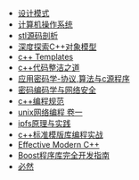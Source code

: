- [设计模式]()
- [计算机操作系统](THE_COMPUTER_OPERATING_SYSTEM)
- [stl源码剖析](ANALYSIS_OF_STL_SOURCE_CODE)
- [深度探索C++对象模型]()
- [c++ Templates](CPP_STD_TEMPLATE/README.md)
- [c++代码整洁之道]()
- [应用密码学-协议,算法与c源程序](APPLIED_CRYPTOGRAPHY_PROTOCOLS_ALGORITHMS_AND_SOURCE_CODE_IN_C/README.md)
- [密码编码学与网络安全]()
- [c++编程规范]()
- [unix网络编程 卷一](UNIX_NETWORK_PROGRAMMING_V1/README.md)
- [ipfs原理与实践](PRINCIPLES_AND_PRACTICES_OF_IPFS/README.md)
- [c++标准模版库编程实战](USING_THE_CPP_STANDARD_TEMPLATE_LIBRARIES/README.md)
- [Effective Modern C++](EFFECTIVE_MODERN_CPP/README.md)
- [Boost程序库完全开发指南](COMPLETE_DEVELOPMENT_GUIDE_OF_BOOST_LIBRARY/README.md)
- [必然](CERTAIN/README.md)
